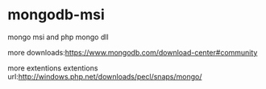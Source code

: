 # mongodb-msi
mongo msi  and php mongo dll

more downloads:https://www.mongodb.com/download-center#community

more extentions extentions url:http://windows.php.net/downloads/pecl/snaps/mongo/